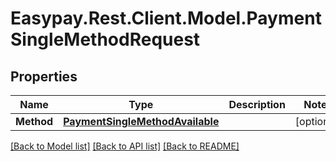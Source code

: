 # Easypay.Rest.Client.Model.PaymentSingleMethodRequest
## Properties

Name | Type | Description | Notes
------------ | ------------- | ------------- | -------------
**Method** | [**PaymentSingleMethodAvailable**](PaymentSingleMethodAvailable.md) |  | [optional] 

[[Back to Model list]](../README.md#documentation-for-models) [[Back to API list]](../README.md#documentation-for-api-endpoints) [[Back to README]](../README.md)

